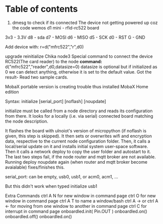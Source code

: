 # Table of contents
1. dmesg to check if its connected
The device not getting powered up coz the code 
wemos d1 mini - rfid-rc522 board

3v3 - 3.3V
d8  - sda
d7  - MOSI
d6  - MISO
d5  - SCK
d0  - RST
G   - GND

Add device with:
r=d("mfrc522","r",d0)

upgrade
reinitialize
Chika node3
Special command to connect the device RC522(The card reader) to the node
**command:** d("mfrc522","reader",d0,datasize=0)
datasize is optional but if initialized as 0 we can detect anything, otherwise it is set to the default value.
Got the result- Read two sample cards.

MobaX portable version is creating trouble thus installed MobaX Home edition


Syntax: initialize [serial_port] [noflash] [noupdate]

initialize must be called from a node directory and reads its configuration from there.
It looks for a locally (i.e. via serial) connected board matching the node
description.

It flashes the board with ulnoiot's version of micropython (if noflash is given,
this step is skipped).
It then sets or overwrites wifi and encryption data, respective to the current
node configuration folder.
Then, it calls a local/serial update on it and installs initial system
user-space software.
Then it calls a network deploy to copy the user folder and autostart to it.
The last two steps fail, if the node router and mqtt broker are not available.
Running deploy noupdate again (when router and mqtt broker become avaialable)
fixes/finishes this.

serial_port: can be empty, usb0, usb1, or acm0, acm1, ...

But this didn't work when typed initialize usb1

Extra Commands
ctrl A N for new window in command page 
ctrl O for new window in command page
ctrl A T to name a window/bash
ctrl A -> or ctrl A <- for moving from one window to another in command page
ctrl C for interrupt in command page
onboardled.init( Pin.OUT )
onboardled.on()
onboardled.off()
onboardled.on()


